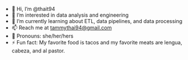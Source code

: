 - 🥰 Hi, I’m @thait94
- 💭 I’m interested in data analysis and engineering
- 🌱 I’m currently learning about ETL, data pipelines, and data processing
- 📫 Reach me at tammythai94@gmail.com
- 💃 Pronouns: she/her/hers
- ⚡ Fun fact: My favorite food is tacos and my favorite meats are lengua, cabeza, and al pastor. 

<!---
thait94/thait94 is a ✨ special ✨ repository because its `README.md` (this file) appears on your GitHub profile.
You can click the Preview link to take a look at your changes.
--->
